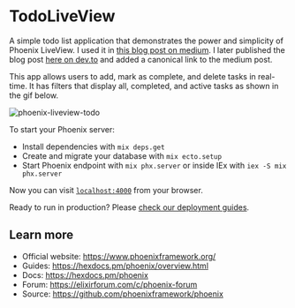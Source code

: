 # TodoLiveView

A simple todo list application that demonstrates the power and simplicity of Phoenix LiveView. I used it in [this blog post on medium](https://medium.com/@collinewait17/how-to-build-a-phoenix-liveview-todo-list-app-with-testing-db0140c0e20b). I later published the blog post [here on dev.to](https://dev.to/collinewait/how-to-build-a-phoenix-liveview-todo-list-app-with-testing-29n4) and added a canonical link to the medium post.

This app allows users to add, mark as complete, and delete tasks in real-time. It has filters that display all, completed, and active tasks as shown in the gif below.

![phoenix-liveview-todo](https://user-images.githubusercontent.com/21334508/230661182-e7f5eb8d-129a-48bf-a474-329ff16f42f6.gif)



To start your Phoenix server:

  * Install dependencies with `mix deps.get`
  * Create and migrate your database with `mix ecto.setup`
  * Start Phoenix endpoint with `mix phx.server` or inside IEx with `iex -S mix phx.server`

Now you can visit [`localhost:4000`](http://localhost:4000) from your browser.

Ready to run in production? Please [check our deployment guides](https://hexdocs.pm/phoenix/deployment.html).

## Learn more

  * Official website: https://www.phoenixframework.org/
  * Guides: https://hexdocs.pm/phoenix/overview.html
  * Docs: https://hexdocs.pm/phoenix
  * Forum: https://elixirforum.com/c/phoenix-forum
  * Source: https://github.com/phoenixframework/phoenix

